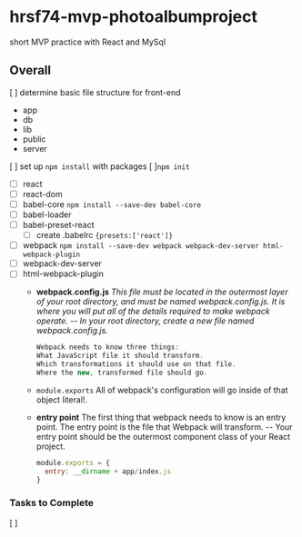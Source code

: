 # hrsf74-mvp-photoalbumproject
short MVP practice with React and MySql



## Overall
[ ] determine basic file structure for front-end
  - app
  - db
  - lib
  - public
  - server

[ ] set up `npm install` with packages
  [ ]`npm init` 

  - [ ] react
  - [ ] react-dom
  - [ ] babel-core `npm install --save-dev babel-core`
  - [ ] babel-loader
  - [ ] babel-preset-react
    - [ ] create .babelrc `{presets:['react']}`
  - [ ] webpack `npm install --save-dev webpack webpack-dev-server html-webpack-plugin`
  - [ ] webpack-dev-server
  - [ ] html-webpack-plugin
    - **webpack.config.js** *This file must be located in the outermost layer of your root directory, and must be named webpack.config.js. It is where you will put all of the details required to make webpack operate. -- In your root directory, create a new file named webpack.config.js.*

      ```javascript
      Webpack needs to know three things:
      What JavaScript file it should transform.
      Which transformations it should use on that file.
      Where the new, transformed file should go.
      ```

    - `module.exports` All of webpack's configuration will go inside of that object literal!.
    - **entry point** The first thing that webpack needs to know is an entry point. The entry point is the file that Webpack will transform. -- Your entry point should be the outermost component class of your React project.
      ```javascript
      module.exports = {
        entry: __dirname + app/index.js
      }
      ```

### Tasks to Complete 
[ ] 